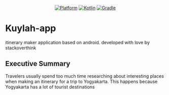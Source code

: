 <p align="center">
  <a href="http://developer.android.com/index.html"><img alt="Platform" src="https://img.shields.io/badge/platform-Android-green.svg"></a>
  <a href="http://kotlinlang.org"><img alt="Kotlin" src="https://img.shields.io/badge/kotlin-1.4.31-blue.svg"></a>
  <a href="https://developer.android.com/studio/releases/gradle-plugin"><img alt="Gradle" src="https://img.shields.io/badge/gradle-4.1.1-yellow.svg"></a>
</p>

# Kuylah-app
itinerary maker application based on android. developed with love by stackoverthink

## Executive Summary
Travelers usually spend too much time researching about interesting places when making an itinerary for a trip to Yogyakarta. This happens because Yogyakarta has a lot of tourist destinations
